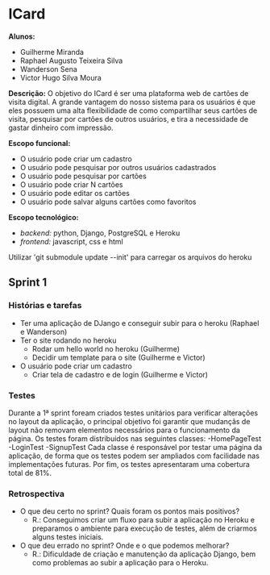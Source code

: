 # ICard

**Alunos:**
- Guilherme Miranda
- Raphael Augusto Teixeira Silva
- Wanderson Sena
- Victor Hugo Silva Moura

**Descrição:** 
O objetivo do ICard é ser uma plataforma web de cartões de visita digital. A grande vantagem do nosso sistema para os usuários é que eles possuem uma alta flexibilidade de como compartilhar seus cartões de visita, pesquisar por cartões de outros usuários, e tira a necessidade de gastar dinheiro com impressão.

**Escopo funcional:**
- O usuário pode criar um cadastro
- O usuário pode pesquisar por outros usuários cadastrados
- O usuário pode pesquisar por cartões
- O usuário pode criar N cartões
- O usuário pode editar os cartões
- O usuário pode salvar alguns cartões como favoritos

**Escopo tecnológico:**
- *backend:* python, Django, PostgreSQL e Heroku
- *frontend:* javascript, css e html

Utilizar 'git submodule update --init' para carregar os arquivos do heroku

## Sprint 1

### Histórias e tarefas
- Ter uma aplicação de DJango e conseguir subir para o heroku (Raphael e Wanderson)
- Ter o site rodando no heroku
  - Rodar um hello world no heroku (Guilherme)
  - Decidir um template para o site (Guilherme e Victor)
- O usuário pode criar um cadastro
  - Criar tela de cadastro e de login (Guilherme e Victor)

### Testes
Durante a 1ª sprint foream criados testes unitários para verificar alterações no layout da aplicação, o principal objetivo foi garantir que mudançãs de layout não removam elementos necessários para o funcionamento da página. Os testes foram distribuidos nas seguintes classes:
-HomePageTest
-LoginTest
-SignupTest
Cada classe é responsável por testar uma página da aplicação, de forma que os testes podem ser ampliados com facilidade nas implementações futuras. Por fim, os testes apresentaram uma cobertura total de 81%.

### Retrospectiva
- O que deu certo no sprint? Quais foram os pontos mais positivos?
  - R.: Conseguimos criar um fluxo para subir a aplicação no Heroku e preparamos o ambiente para execução de testes, além de criarmos alguns testes iniciais.
- O que deu errado no sprint? Onde e o que podemos melhorar?
  - R.: Dificuldade de criação e manutenção da aplicação Django, bem como problemas ao subir a aplicação para o Heroku.
